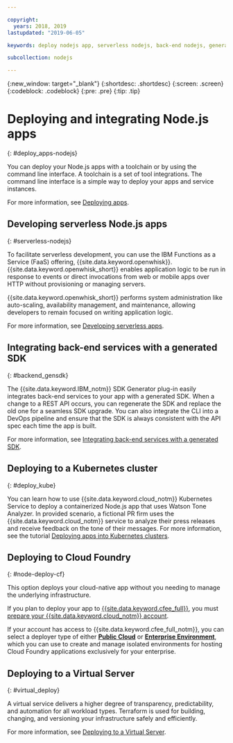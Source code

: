 ```yaml
---

copyright:
  years: 2018, 2019
lastupdated: "2019-06-05"

keywords: deploy nodejs app, serverless nodejs, back-end nodejs, generated sdk nodejs, cloud foundry deploy nodejs, kubernetes deploy nodejs, virtual nodejs

subcollection: nodejs

---
```


{:new_window: target="_blank"}
{:shortdesc: .shortdesc}
{:screen: .screen}
{:codeblock: .codeblock}
{:pre: .pre}
{:tip: .tip}

# Deploying and integrating Node.js apps
{: #deploy_apps-nodejs}

You can deploy your Node.js apps with a toolchain or by using the command line interface. A toolchain is a set of tool integrations. The command line interface is a simple way to deploy your apps and service instances.

For more information, see [Deploying apps](/docs/apps?topic=creating-apps-deploying-apps).

## Developing serverless Node.js apps
{: #serverless-nodejs}

To facilitate serverless development, you can use the IBM Functions as a Service (FaaS) offering, {{site.data.keyword.openwhisk}}. {{site.data.keyword.openwhisk_short}} enables application logic to be run in response to events or direct invocations from web or mobile apps over HTTP without provisioning or managing servers.

{{site.data.keyword.openwhisk_short}} performs system administration like auto-scaling, availability management, and maintenance, allowing developers to remain focused on writing application logic.

For more information, see [Developing serverless apps](/docs/apps/deploying?topic=creating-apps-serverless).

## Integrating back-end services with a generated SDK
{: #backend_gensdk}

The {{site.data.keyword.IBM_notm}} SDK Generator plug-in easily integrates back-end services to your app with a generated SDK. When a change to a REST API occurs, you can regenerate the SDK and replace the old one for a seamless SDK upgrade. You can also integrate the CLI into a DevOps pipeline and ensure that the SDK is always consistent with the API spec each time the app is built.

For more information, see [Integrating back-end services with a generated SDK](/docs/swift/backend?topic=swift-sdkgen-cli).

## Deploying to a Kubernetes cluster
{: #deploy_kube}

You can learn how to use {{site.data.keyword.cloud_notm}} Kubernetes Service to deploy a containerized Node.js app that uses Watson Tone Analyzer. In provided scenario, a fictional PR firm uses the {{site.data.keyword.cloud_notm}} service to analyze their press releases and receive feedback on the tone of their messages. For more information, see the tutorial [Deploying apps into Kubernetes clusters](/docs/containers?topic=containers-cs_apps_tutorial).

## Deploying to Cloud Foundry
{: #node-deploy-cf}

This option deploys your cloud-native app without you needing to manage the underlying infrastructure.

If you plan to deploy your app to [{{site.data.keyword.cfee_full}}](/docs/cloud-foundry?topic=cloud-foundry-about), you must [prepare your {{site.data.keyword.cloud_notm}} account](/docs/cloud-foundry?topic=cloud-foundry-prepare).

If your account has access to {{site.data.keyword.cfee_full_notm}}, you can select a deployer type of either **[Public Cloud](/docs/cloud-foundry-public?topic=cloud-foundry-public-about-cf)** or **[Enterprise Environment](/docs/cloud-foundry-public?topic=cloud-foundry-public-cfee)**, which you can use to create and manage isolated environments for hosting Cloud Foundry applications exclusively for your enterprise.

## Deploying to a Virtual Server
{: #virtual_deploy}

A virtual service delivers a higher degree of transparency, predictability, and automation for all workload types. Terraform is used for building, changing, and versioning your infrastructure safely and efficiently.

For more information, see [Deploying to a Virtual Server](/docs/vsi?topic=virtual-servers-deploying-to-a-virtual-server).